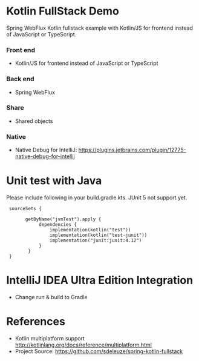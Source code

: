 Kotlin FullStack Demo
=====================

Spring WebFlux Kotlin fullstack example with Kotlin/JS for frontend instead of JavaScript or TypeScript.

### Front end

*  Kotlin/JS for frontend instead of JavaScript or TypeScript

### Back end

* Spring WebFlux

### Share

* Shared objects

### Native

* Native Debug for IntelliJ: https://plugins.jetbrains.com/plugin/12775-native-debug-for-intellij

# Unit test with Java
Please include following in your build.gradle.kts. JUnit 5 not support yet.

```
 sourceSets {
 
       getByName("jvmTest").apply {
            dependencies {
                implementation(kotlin("test"))
                implementation(kotlin("test-junit"))
                implementation("junit:junit:4.12")
            }
        }
 } 
```

# IntelliJ IDEA Ultra Edition Integration

* Change run & build to Gradle

# References

* Kotlin multiplatform support http://kotlinlang.org/docs/reference/multiplatform.html
* Project Source: https://github.com/sdeleuze/spring-kotlin-fullstack
